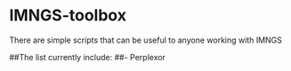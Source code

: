 # IMNGS-toolbox
There are simple scripts that can be useful to anyone working with IMNGS

##The list currently include:
##- Perplexor
